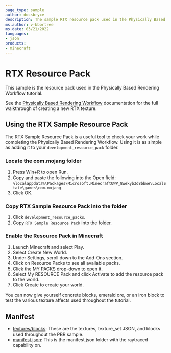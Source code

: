 ```yaml
---
page_type: sample
author: docsbryce
description: The sample RTX resource pack used in the Physically Based Rendering Workflow.
ms.author: v-bbortree
ms.date: 03/21/2022
languages:
- json
products:
- minecraft
---
```


# RTX Resource Pack

This sample is the resource pack used in the Physically Based Rendering Workflow tutorial.

See the [Physically Based Rendering Workflow](https://docs.microsoft.com/minecraft/creator/documents/rtxpbrtutorial) documentation for the full walkthrough of creating a new RTX texture.

## Using the RTX Sample Resource Pack

The RTX Sample Resource Pack is a useful tool to check your work while completing the Physically Based Rendering Workflow. Using it is as simple as adding it to your `development_resource_pack` folder.

### Locate the com.mojang folder

1. Press Win+R to open Run.
1. Copy and paste the following into the Open field: `%localappdata%\Packages\Microsoft.MinecraftUWP_8wekyb3d8bbwe\LocalState\games\com.mojang`
1. Click OK.

### Copy RTX Sample Resource Pack into the folder

1. Click `development_resource_packs`.
1. Copy `RTX Sample Resource Pack` into the folder.

### Enable the Resource Pack in Minecraft

1. Launch Minecraft and select Play.
1. Select Create New World.
1. Under Settings, scroll down to the Add-Ons section.
1. Click on Resource Packs to see all available packs.
1. Click the MY PACKS drop-down to open it.
1. Select My RESOURCE Pack and click Activate to add the resource pack to the world.
1. Click Create to create your world.


You can now give yourself concrete blocks, emerald ore, or an iron block to test the various texture affects used throughout the tutorial.


## Manifest

- [textures/blocks](https://github.com/microsoft/minecraft-samples/blob/main/rtx_resource_pack/textures/blocks): These are the textures, texture_set JSON, and blocks used throughout the PBR sample.
- [manifest.json](https://github.com/microsoft/minecraft-samples/blob/main/rtx_resource_pack/manifest.json/): This is the manifest.json folder with the raytraced capability on.
